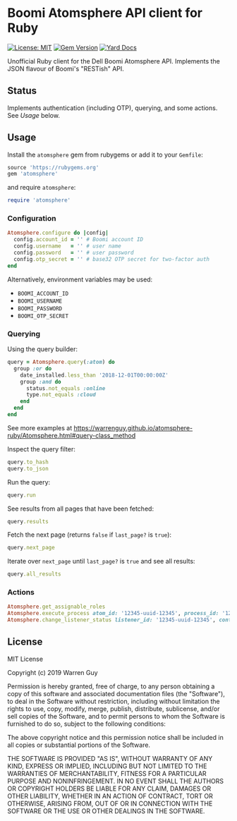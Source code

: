 # Boomi Atomsphere API client for Ruby

[![License: MIT](https://img.shields.io/badge/License-MIT-yellow.svg)](https://opensource.org/licenses/MIT)
[![Gem Version](https://badge.fury.io/rb/atomsphere.svg)](https://badge.fury.io/rb/atomsphere)
[![Yard Docs](https://img.shields.io/badge/yard-docs-blue.svg)](https://warrenguy.github.io/atomsphere-ruby/)

Unofficial Ruby client for the Dell Boomi Atomsphere API. Implements the JSON flavour of Boomi's "RESTish" API.

## Status

Implements authentication (including OTP), querying, and some actions. See *Usage* below.

## Usage

Install the `atomsphere` gem from rubygems or add it to your `Gemfile`:

```ruby
source 'https://rubygems.org'
gem 'atomsphere'
```

and require `atomsphere`:

```ruby
require 'atomsphere'
```

### Configuration

```ruby
Atomsphere.configure do |config|
  config.account_id = '' # Boomi account ID
  config.username   = '' # user name
  config.password   = '' # user password
  config.otp_secret = '' # base32 OTP secret for two-factor auth
end
```

Alternatively, environment variables may be used:
 * `BOOMI_ACCOUNT_ID`
 * `BOOMI_USERNAME`
 * `BOOMI_PASSWORD`
 * `BOOMI_OTP_SECRET`

### Querying

Using the query builder:

```ruby
query = Atomsphere.query(:atom) do
  group :or do
    date_installed.less_than '2018-12-01T00:00:00Z'
    group :and do
      status.not_equals :online
      type.not_equals :cloud
    end
  end
end
```

See more examples at https://warrenguy.github.io/atomsphere-ruby/Atomsphere.html#query-class_method

Inspect the query filter:

```ruby
query.to_hash
query.to_json
```

Run the query:

```ruby
query.run
```

See results from all pages that have been fetched:

```ruby
query.results
```

Fetch the next page (returns `false` if `last_page?` is `true`):

```ruby
query.next_page
```

Iterate over `next_page` until `last_page?` is `true` and see all results:

```ruby
query.all_results
```

### Actions

```ruby
Atomsphere.get_assignable_roles
Atomsphere.execute_process atom_id: '12345-uuid-12345', process_id: '12345-uuid-12345'
Atomsphere.change_listener_status listener_id: '12345-uuid-12345', container_id: '12345-uuid-12345', action: :pause
```

## License

MIT License

Copyright (c) 2019 Warren Guy

Permission is hereby granted, free of charge, to any person obtaining a copy
of this software and associated documentation files (the "Software"), to deal
in the Software without restriction, including without limitation the rights
to use, copy, modify, merge, publish, distribute, sublicense, and/or sell
copies of the Software, and to permit persons to whom the Software is
furnished to do so, subject to the following conditions:

The above copyright notice and this permission notice shall be included in all
copies or substantial portions of the Software.

THE SOFTWARE IS PROVIDED "AS IS", WITHOUT WARRANTY OF ANY KIND, EXPRESS OR
IMPLIED, INCLUDING BUT NOT LIMITED TO THE WARRANTIES OF MERCHANTABILITY,
FITNESS FOR A PARTICULAR PURPOSE AND NONINFRINGEMENT. IN NO EVENT SHALL THE
AUTHORS OR COPYRIGHT HOLDERS BE LIABLE FOR ANY CLAIM, DAMAGES OR OTHER
LIABILITY, WHETHER IN AN ACTION OF CONTRACT, TORT OR OTHERWISE, ARISING FROM,
OUT OF OR IN CONNECTION WITH THE SOFTWARE OR THE USE OR OTHER DEALINGS IN THE
SOFTWARE.
